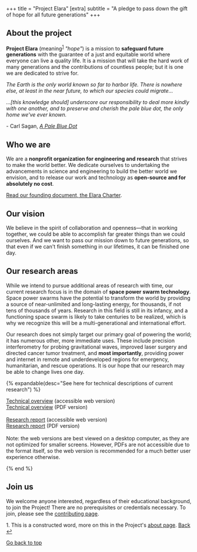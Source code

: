 +++
title = "Project Elara"
[extra]
subtitle = "A pledge to pass down the gift of hope for all future generations"
+++

## About the project

**Project Elara** (meaning<span id="footnote-name-ref"></span><sup><a href="#footnote-name">1</a></sup> _"hope"_) is a mission to **safeguard future generations** with the guarantee of a just and equitable world where everyone can live a quality life. It is a mission that will take the hard work of many generations and the contributions of countless people; but it is one we are dedicated to strive for.

_The Earth is the only world known so far to harbor life. There is nowhere else, at least in the near future, to which our species could migrate..._

_...[this knowledge should] underscore our responsibility to deal more kindly with one another, and to preserve and cherish the pale blue dot, the only home we've ever known._ 

\- Carl Sagan, *[A Pale Blue Dot](https://www.planetary.org/worlds/pale-blue-dot)*

## Who we are

We are a **nonprofit organization for engineering and research** that strives to make the world better. We dedicate ourselves to undertaking the advancements in science and engineering to build the better world we envision, and to release our work and technology as **open-source and for absolutely no cost**.

[Read our founding document, the Elara Charter](@/charter.md).

## Our vision

We believe in the spirit of collaboration and openness—that in working together, we could be able to accomplish far greater things than we could ourselves. And we want to pass our mission down to future generations, so that even if we can't finish something in our lifetimes, it can be finished one day.

## Our research areas

While we intend to pursue additional areas of research with time, our current research focus is in the domain of **space power swarm technology**. Space power swarms have the potential to transform the world by providing a source of near-unlimited and long-lasting energy, for thousands, if not tens of thousands of years. Research in this field is still in its infancy, and a functioning space swarm is likely to take centuries to be realized, which is why we recognize this will be a multi-generational and international effort.

Our research does not simply target our primary goal of powering the world; it has numerous other, more immediate uses. These include precision interferometry for probing gravitational waves, improved laser surgery and directed cancer tumor treatment, and **most importantly**, providing power and internet in remote and underdeveloped regions for emergency, humanitarian, and rescue operations. It is our hope that our research may be able to change lives one day.

{% expandable(desc="See here for technical descriptions of current research") %}

<a href="research/html/elara-overview-2024-latest.html" target="_blank">Technical overview</a> (accessible web version)
<br />
<a href="research/pdf/elara-overview-2024-latest.pdf" target="_blank">Technical overview</a> (PDF version)
<br /><br />
<a href="research/html/elara-research-report-2024-latest.html" target="_blank">Research report</a>  (accessible web version)
<br />
<a href="research/pdf/elara-research-report-2024-latest.pdf" target="_blank">Research report</a> (PDF version)
<br /><br />
Note: the web versions are best viewed on a desktop computer, as they are not optimized for smaller screens. However, PDFs are not accessible due to the format itself, so the web version is recommended for a much better user experience otherwise.

{% end %}


## Join us

We welcome anyone interested, regardless of their educational background, to join the Project! There are no prerequisites or credentials necessary. To join, please see the [contributing page](@/contribute.md).


<p id="footnote-name"><a>1.</a> This is a constructed word, more on this in the Project's <a href="/about">about page</a>. <a href="#footnote-name-ref">Back &#8617;</a></p>

<a href="#index">Go back to top</a>